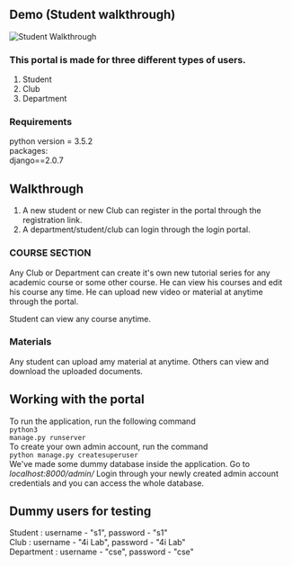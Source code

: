 ## Demo (Student walkthrough)

![Student Walkthrough](https://github.com/amritsaha607/kritiManas2019/raw/master/demo/student-walkthrough.gif)


### This portal is made for three different types of users.
1. Student
2. Club
3. Department

### Requirements
  python version = 3.5.2 <br/>
  packages: <br/>
    django==2.0.7
  
## Walkthrough
1. A new student or new Club can register in the portal through the registration link.
2. A department/student/club can login through the login portal.

### COURSE SECTION
Any Club or Department can create it's own new tutorial series for any academic course or some other course. He can view his courses and edit his course any time. He can upload new video or material at anytime through the portal.

Student can view any course anytime.

### Materials 

Any student can upload amy material at anytime. Others can view and download the uploaded documents.


## Working with the portal
To run the application, run the following command <br/> 
<code>python3 manage.py runserver </code>
<br/>
To create your own admin account, run the command <br/>
<code>python manage.py createsuperuser </code>
<br/>
We've made some dummy database inside the application. Go to  <i> localhost:8000/admin/ </i>
Login through your newly created admin account credentials and you can access the whole database.

## Dummy users for testing
Student : username - "s1", password - "s1" <br/>
Club : username - "4i Lab", password - "4i Lab" <br/>
Department : username - "cse", password - "cse" <br/>
